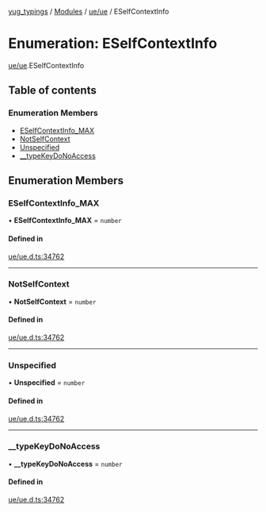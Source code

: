 [yug_typings](../README.md) / [Modules](../modules.md) / [ue/ue](../modules/ue_ue.md) / ESelfContextInfo

# Enumeration: ESelfContextInfo

[ue/ue](../modules/ue_ue.md).ESelfContextInfo

## Table of contents

### Enumeration Members

- [ESelfContextInfo\_MAX](ue_ue.ESelfContextInfo.md#eselfcontextinfo_max)
- [NotSelfContext](ue_ue.ESelfContextInfo.md#notselfcontext)
- [Unspecified](ue_ue.ESelfContextInfo.md#unspecified)
- [\_\_typeKeyDoNoAccess](ue_ue.ESelfContextInfo.md#__typekeydonoaccess)

## Enumeration Members

### ESelfContextInfo\_MAX

• **ESelfContextInfo\_MAX** = `number`

#### Defined in

[ue/ue.d.ts:34762](https://github.com/YugMetaverse/yug_typings/blob/b7d9b19/ue/ue.d.ts#L34762)

___

### NotSelfContext

• **NotSelfContext** = `number`

#### Defined in

[ue/ue.d.ts:34762](https://github.com/YugMetaverse/yug_typings/blob/b7d9b19/ue/ue.d.ts#L34762)

___

### Unspecified

• **Unspecified** = `number`

#### Defined in

[ue/ue.d.ts:34762](https://github.com/YugMetaverse/yug_typings/blob/b7d9b19/ue/ue.d.ts#L34762)

___

### \_\_typeKeyDoNoAccess

• **\_\_typeKeyDoNoAccess** = `number`

#### Defined in

[ue/ue.d.ts:34762](https://github.com/YugMetaverse/yug_typings/blob/b7d9b19/ue/ue.d.ts#L34762)
